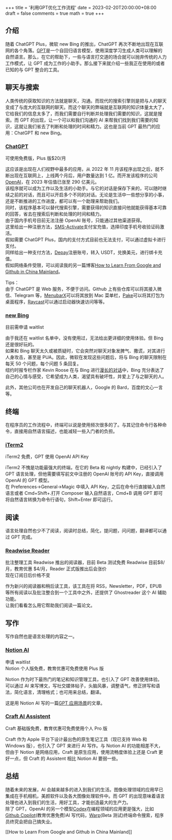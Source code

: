 +++
title = '利用GPT优化工作流程'
date = 2023-02-20T20:00:00+08:00
draft = false
comments = true
math = true
+++

## 介绍

随着 ChatGPT Plus，微软 new Bing 的推出，ChatGPT 再次不断地出现在互联网的各个角落。[GPT](https://openai.com/blog/gpt-3-apps/)是一个自回归语言模型，使用深度学习生成人类可以理解的自然语言。那么，在它的帮助下，一些与语言打交道的场合就可以抛弃传统的人力工作模式，让 GPT 成为工作的小助手。那么接下来就介绍一些我正在使用的或者已知的与 GPT 整合的工具。

## 聊天与搜索

人类传统的获取知识的方法就是聊天，沟通。而现代的搜索引擎则是把与人的聊天变成了与庞大的互联网的聊天。而这个聊天的弊端就是互联网的知识体量太大了，它给我们的信息太多了，而我们需要自行判断并处理我们需要的知识，这就是搜索。而 GPT 的出现，让一个可以和我们沟通的 AI 来帮我们找到我们需要的知识，这就让我们省去了判断和处理的时间和精力。这也是当前 GPT 最热门的应用：ChatGPT 和 new Bing。

### [ChatGPT](chat.openai.com)

可使用免费版，Plus 版$20/月

这应该是出现在人们视野中最多的应用，从 2022 年 11 月该程序出现之后，就不断出现在互联网上，上线两个月后，用户数量达到 1 亿。而开发该程序的公司[OpenAI](https://openai.com)，在 2023 年估值已涨至 290 亿美元。  
该程序就可以成为工作以及生活的小助手。与它的对话是保存下来的，可以随时继续之前的对话，而且可以开启多个不同的对话。无论是生活中一些想分享的小事，还是不断推进的工作进度，都可以有一个助理来帮助我们。  
同时，该程序基本可以替代搜索引擎，需要获得的知识直接问他就能获得基本可靠的回答，省去在搜索后判断和处理的时间和精力。  
由于国内手机号目前无法注册 OpenAI 账号，只能通过其他渠道获得。  
这里给出一种注册方法，[SMS-Activate](https://sms-activate.org/cn)支付宝充值，选择印度手机号收验证码激活。  
假如需要 ChatGPT Plus，国内的支付方式目前也无法支付，可以通过虚拟卡进行支付。  
同样给出一种支付方法，[Depay](https://www.depay.one/zh-cn/index.html)注册账号，转入 USDT，兑换美元，进行绑卡充值。  
假如网络条件受限，可以阅读我的另一篇博客[How to Learn From Google and Github in China Mainland](https://blog.yizun.me/bypass/)。

Tips：  
由于 ChatGPT 是 Web 服务，不便于访问。Github 上有些仓库可以将其接入微信、Telegram 等，[MenubarX](https://menubarx.app)可以将其放到 Mac 菜单栏，[Pake](https://github.com/tw93/Pake)可以将其打包为桌面程序，[Raycast](https://www.raycast.com/simicvm/openai-gpt3)可以通过启动器快速访问等等。

### [new Bing](https://www.bing.com/new)

目前需申请 waitlist

由于我还在 waitlist 名单中，没有使用过，无法给出更详细的使用体验。但 Bing 还是很好玩的。  
如果和 Bing 聊天太久或被质疑时，它会突然对聊天对象发脾气、撒谎，对其进行人身攻击，甚至是 PUA。因此，微软在发现这些问题后，将与 Bing 的聊天限制在每天 50 个问题，每个问题 5 条回复。  
纽约时报专栏作家 Kevin Roose 在与 Bing 进行[漫长的对话](https://www.nytimes.com/2023/02/16/technology/bing-chatbot-transcript.html)中，Bing 充分表达了自己的心情与感受，它希望成为人类，渴望具有破坏性，并爱上了与之聊天的人。

此外，其他公司也在开发自己的聊天机器人，Google 的 Bard，百度的文心一言等。

## 终端

在程序员的工作流程中，终端可以说是使用频次很多的了。与其记住命令行各种命令，直接用自然语言描述，也能减轻一些入门者的负担。

### [iTerm2](https://iterm2.com)

iTerm2 免费，GPT 使用 OpenAI API Key

iTerm2 不愧是功能最强大的终端，在它的 Beta 和 nightly 构建中，已经引入了 GPT 语言处理，但他需要填写前文中注册的 OpenAI 账号的 API Key，直接调用 OpenAI 的 GPT 模型。  
在 Preferences->General->Magic 中填入 API Key，之后在命令行直接输入自然语言或者 Cmd+Shift+.打开 Composer 输入自然语言，Cmd+B 调用 GPT 即可将自然语言转换为命令行语句，Shift+Enter 即可运行。

## 阅读

语言处理自然也少不了阅读，阅读时总结，简化，提问题，问问题，翻译都可以通过 GPT 完成。

### [Readwise Reader](https://readwise.io/read)

批注整理工具 Readwise 推出的阅读器，目前 Beta 测试免费
Readwise 目前$8/月，教育优惠 $4/月，Reader 正式版推出后会涨价  
现在订阅日后价格不变

作为新兴的阅读器和稍后读工具，该工具在将 RSS，Newsletter，PDF，EPUB 等所有阅读以及批注整合到一个工具中之外，还提供了 Ghostreader 这个 AI 辅助功能。  
让我们看看怎么用它帮助我们阅读一篇论文。

## 写作

写作自然也是语言处理的内容之一。

### [Notion AI](https://www.notion.so/product/ai?wr=2583fa2ed0c5cc55&utm_source=notionClient&utm_medium=copyButton&utm_campaign=ai-beta&utm_content=share)

申请 waitlist  
Notion 个人版免费，教育优惠可免费使用 Plus 版

Notion 作为时下最热门的笔记和知识管理工具，也引入了 GPT 改善使用体验。  
可以通过 AI 来写博文，写社交媒体帖子，头脑风暴，调整语气，修正拼写和语法，简化语言，清理格式；也可用来总结，翻译。

这是用 Notion AI 写的一篇[GPT 应用场景](https://vizunnt.notion.site/GPT-cfe301a115a648f7b4f8b1b26695ee5c)的文章。

### [Craft AI Assistent](https://www.craft.do/blog/craft-ai-assistant)

Craft 基础版免费，教育优惠可免费使用个人 Pro 版

Craft 作为 Apple 平台下设计最出色的原生笔记工具（现已支持 Web 和 Windows 版），也引入了 GPT 来进行 AI 写作。与 Notion AI 的功能相差不大，但由于 Notion 是网络应用，Craft 是原生应用，使用流畅度体验上还是 Craft 更好一点，但 Craft 的 Assistent 相比 Notion AI 要弱一些。

## 总结

随着未来的发展，AI 会越来越多的进入到我们的生活。图像处理领域的应用早已集成在手机相机，美颜软件以及各大图像处理软件中。而 GPT 的出现意味着语言处理也进入到我们的生活，用好工具，才能创造最大的生产力。  
除了 GPT，OpenAI 的另一个模型[Codex](https://openai.com/blog/openai-codex/)在编程领域的应用更是强大，比如[Github Copilot](https://copilot.github.com)(教育优惠免费)AI 写代码，[Warp](https://www.warp.dev)(Beta 测试)终端命令搜索，程序员终究会把自己搞失业。

[[How to Learn From Google and Github in China Mainland]]
